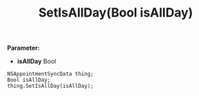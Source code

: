 ﻿---
uid: crmscript_ref_NSAppointmentSyncData_SetIsAllDay
title: SetIsAllDay(Bool isAllDay)
intellisense: NSAppointmentSyncData.SetIsAllDay
keywords: NSAppointmentSyncData, GetIsAllDay
so.topic: reference
---



**Parameter:** 
 - **isAllDay** Bool

```crmscript
NSAppointmentSyncData thing;
Bool isAllDay;
thing.SetIsAllDay(isAllDay);
```

